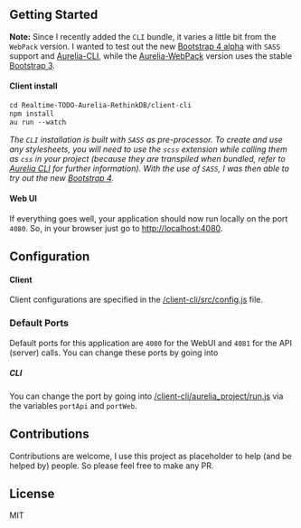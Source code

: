 ## Getting Started

**Note:** Since I recently added the `CLI` bundle, it varies a little bit from the `WebPack` version. I wanted to test out the new [Bootstrap 4 alpha](http://v4-alpha.getbootstrap.com/) with `SASS` support and [Aurelia-CLI](https://github.com/aurelia/cli), while the [Aurelia-WebPack](https://github.com/aurelia/skeleton-navigation) version uses the stable [Bootstrap 3](http://getbootstrap.com/).

#### Client install
```html
cd Realtime-TODO-Aurelia-RethinkDB/client-cli
npm install
au run --watch
```
_The `CLI` installation is built with `SASS` as pre-processor. To create and use any stylesheets, you will need to use the `scss` extension while calling them as `css` in your project (because they are transpiled when bundled, refer to [Aurelia CLI](http://aurelia.io/hub.html#/doc/article/aurelia/framework/latest/the-aurelia-cli) for further information).
With the use of `SASS`, I was then able to try out the new [Bootstrap 4](http://v4-alpha.getbootstrap.com/)._

#### Web UI
If everything goes well, your application should now run locally on the port `4080`. So, in your browser just go to [http://localhost:4080](http://localhost:4080).

## Configuration
#### Client
Client configurations are specified in the [/client-cli/src/config.js](https://github.com/ghiscoding/Realtime-TODO-Aurelia-RethinkDB/blob/master/client-cli/src/config.js) file.

### Default Ports
Default ports for this application are `4080` for the WebUI and `4081` for the API (server) calls.
You can change these ports by going into
##### CLI
You can change the port by going into [/client-cli/aurelia_project/run.js](https://github.com/ghiscoding/Realtime-TODO-Aurelia-RethinkDB/blob/master/client-cli/aurelia_project/run.js) via the variables `portApi` and `portWeb`.

## Contributions
Contributions are welcome, I use this project as placeholder to help (and be helped by) people. So please feel free to make any PR.

## License
MIT
